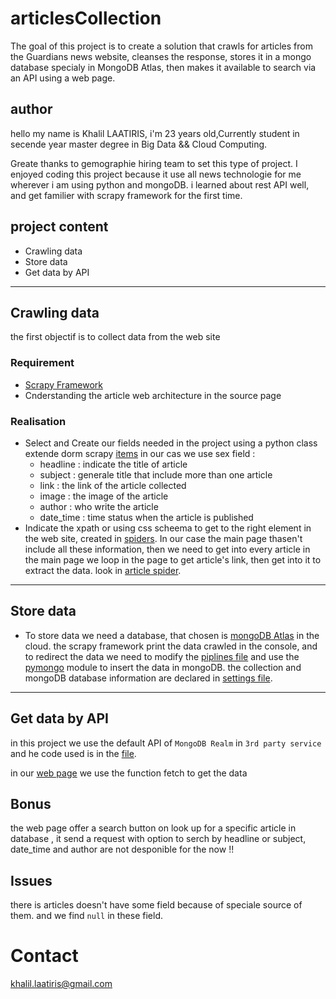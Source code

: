 # articlesCollection

The goal of this project is to create a solution that crawls for articles from the Guardians news website, cleanses the response, stores it in a mongo database specialy in MongoDB Atlas, then makes it available to search via an API using a web page.

## author

hello my name is Khalil LAATIRIS, i'm 23 years old,Currently student in secende year master degree in Big Data && Cloud Computing.

Greate thanks to gemographie hiring team to set this type of project.
I enjoyed coding this project because it use all news technologie for me wherever i am using python and mongoDB. i learned about rest API well, and get familier with scrapy framework for the first time.

## project content 

* Crawling data 
* Store data
* Get data by API
---
## Crawling data

the first objectif is to collect data from the web site

### Requirement

* [Scrapy Framework](http://scrapy.org/)
* Cnderstanding the article web architecture in the source page 

### Realisation 

* Select and Create our fields needed in the project using a python class extende dorm scrapy [items](./articleCollection/items.py)
in our cas we use sex field :
	* headline : indicate the title of article
	* subject : generale title that include more than one article
	* link : the link of the article collected
	* image : the image of the article
	* author : who write the article
	* date_time : time status when the article is published
* Indicate the xpath or using css scheema to get to the right element in the web site, created in [spiders](./articleCollection/spiders/).
In our case the main page thasen't include all these information, then we need to get into every article in the main page 
we loop in the page to get article's link, then get into it to extract the data. look in [article spider](./articleCollection/spiders/Article.py).
---
## Store data
* To store data we need a database, that chosen is [mongoDB Atlas](https://www.mongodb.com/cloud/atlas) in the cloud.
the scrapy framework print the data crawled in the console, and  to redirect the data we need to modify the [piplines file](./articleCollection/piplines.py) and use the [pymongo](https://pymongo.readthedocs.io/en/stable/) module to insert the data in mongoDB.
the collection and mongoDB database information are declared in [settings file](./articleCollection/settings.py).
---
## Get data by API
in this project we use the default API of `MongoDB Realm` in `3rd party service` and he code used is in the [file](./Code-mongoDB-API.js).

in our [web page](./index.html) we use the function fetch to get the data

## Bonus
the web page offer a search button on look up for a specific article in database ,
it send a request with option to serch by headline or subject, date_time and author are not desponible for the now !!

## Issues
there is articles doesn't have some field because of speciale source of them. and we find `null` in these field.

# Contact

khalil.laatiris@gmail.com